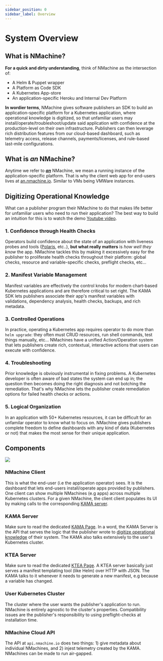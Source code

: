```yaml
---
sidebar_position: 0
sidebar_label: Overview
---
```


# System Overview

## What is NMachine?

**For a quick and dirty understanding**, think of NMachine as the intersection of:
- A Helm & Puppet wrapper
- A Platform as Code SDK
- A Kubernetes App-store
- An application-specific Heroku and Internal Dev Platform

**In wordier terms**, NMachine gives software publishers an SDK to build an application-specific platform 
for a Kubernetes application, where operational knowledge is digitized,
so that unfamiliar users may install/operate/troubleshoot/update 
said application with confidence at the production-level on their own infrastructure. Publishers can 
then leverage rich distribution features from our cloud-based dashboard, such as
telemetry access, release channels, payments/licenses, and rule-based last-mile configurations.


## What is _an_ NMachine?

Anytime we refer to **_<u>an</u>_** NMachine, we mean a running instance 
of the application-specific platform. That is why the client web app for 
end-users lives at [an.nmachine.io](https://an.nmachine.io).
Similar to VMs being VMWare instances.

## Digitizing Operational Knowledge

What can a publisher program their NMachine to 
do that makes life better for unfamiliar users who need to run their application? 
The best way to build an intuition for this is to watch the
 demo [Youtube video](https://www.youtube.com/watch?v=p7dqmROKGIo).  

### 1. Confidence through Health Checks

Operators build confidence about the state of an application
with liveness probes and tools ([Polaris](https://github.com/FairwindsOps/polaris), etc..), 
**but what really matters** is _how well they know_ the app. NMachine tackles this
by making it excessively easy for the publisher to proliferate health checks throughout their platform: 
global checks, resource and variable-specific checks, preflight checks, etc...

### 2. Manifest Variable Management 

Manifest variables are effectively the control knobs for modern chart-based 
Kubernetes applications and are therefore critical to set right. 
The KAMA SDK lets publishers associate their app's manifest variables with validations, 
dependency analysis, health checks, backups, and rich metadata.

### 3. Controlled Operations

In practice, operating a Kubernetes app requires 
operator to do more than `helm upgrade`: they often must CRUD resources, 
run shell commands, test things manually, etc... 
NMachines have a unified Action/Operation system that lets publishers create 
rich, contextual, interactive actions that users can execute with confidence.

### 4. Troubleshooting

Prior knowledge is obviously instrumental in fixing problems. A Kubernetes developer
is often aware of bad states the system can end up in; the question then becomes doing
the right diagnosis and not botching the remediation. That's why NMachine
lets the publisher create remediation options for failed health checks or actions.

### 5. Logical Organization

In an application with 50+ Kubernetes resources, it can be difficult for an unfamilar 
operator to know what to focus on. NMachine gives publishers complete freedom to define
dashboards with any kind of data (Kubernetes or not) that makes the most sense for their 
unique application.
 

## Components

![](/img/concepts/overview-system.jpg)

### NMachine Client

This is what the end-user (i.e the application operator) sees. It is the dashboard
that lets end-users install/operate apps provided by publishers. One client can 
show multiple NMachines (e.g apps) across multiple Kubernetes clusters. 
For a given NMachine, the client client populates its UI by making calls to the 
corresponding [KAMA server](#kama-server).

### KAMA Server

Make sure to read the dedicated [KAMA Page](/concepts/kama-concept.md). In a word, the KAMA
Server is the API that serves the logic that the publisher wrote to 
[digitize operational knowledge](#digitizing-operational-knowledge) of their system. The 
KAMA also talks extensively to the user's Kubernetes cluster.    

### KTEA Server

Make sure to read the dedicated [KTEA Page](/concepts/ktea-concept.md). A KTEA server
basically just serves a manifest templating tool (like Helm) over HTTP with JSON. The
KAMA talks to it whenever it needs to generate a new manifest, e.g because a variable has changed.

### User Kubernetes Cluster

The cluster where the user wants the publisher's application to run. NMachine is entirely
agnostic to the cluster's properties. Compatibility issues are the publisher's responsibility
to using preflight-checks at installation time.

### NMachine Cloud API

The API at `api.nmachine.io` does two things: 1) give metadata about individual NMachines,
and 2) injest telemetry created by the KAMA. NMachines can be made to run air-gapped.
